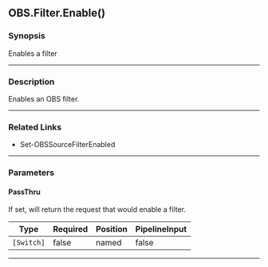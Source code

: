 OBS.Filter.Enable()
-------------------

### Synopsis
Enables a filter

---

### Description

Enables an OBS filter.

---

### Related Links
* Set-OBSSourceFilterEnabled

---

### Parameters
#### **PassThru**
If set, will return the request that would enable a filter.

|Type      |Required|Position|PipelineInput|
|----------|--------|--------|-------------|
|`[Switch]`|false   |named   |false        |

---
